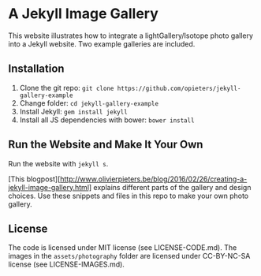 # A Jekyll Image Gallery

This website illustrates how to integrate a lightGallery/Isotope photo gallery into a Jekyll website. Two example galleries are included.

## Installation

1. Clone the git repo: `git clone https://github.com/opieters/jekyll-gallery-example`
2. Change folder: `cd jekyll-gallery-example`
3. Install Jekyll: `gem install jekyll`
4. Install all JS dependencies with bower: `bower install`

## Run the Website and Make It Your Own

Run the website with `jekyll s`.

[This blogpost][http://www.olivierpieters.be/blog/2016/02/26/creating-a-jekyll-image-gallery.html] explains different parts of the gallery and design choices. Use these snippets and files in this repo to make your own photo gallery.

## License

The code is licensed under MIT license (see LICENSE-CODE.md). The images in the `assets/photography` folder are licensed under CC-BY-NC-SA license (see LICENSE-IMAGES.md).  
